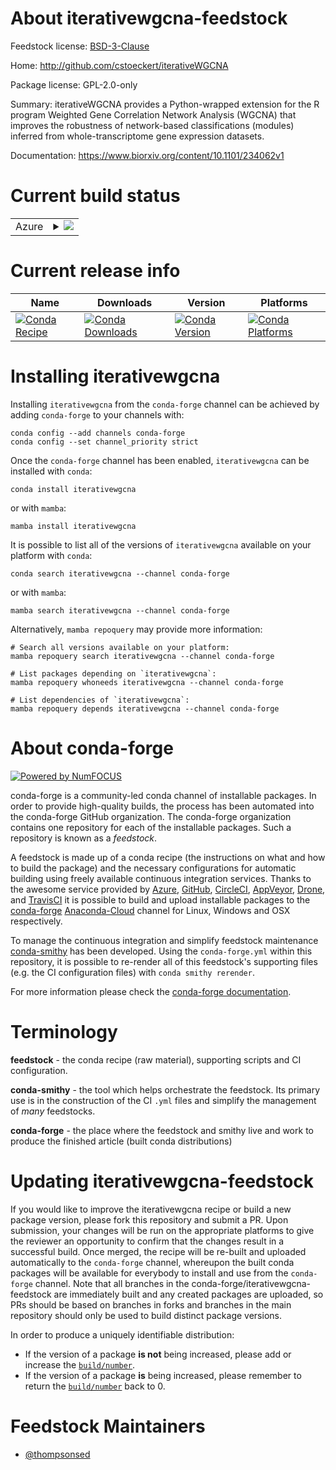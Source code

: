 About iterativewgcna-feedstock
==============================

Feedstock license: [BSD-3-Clause](https://github.com/conda-forge/iterativewgcna-feedstock/blob/main/LICENSE.txt)

Home: http://github.com/cstoeckert/iterativeWGCNA

Package license: GPL-2.0-only

Summary: iterativeWGCNA provides a Python-wrapped extension for the R program Weighted Gene Correlation Network Analysis (WGCNA) that improves the robustness of network-based classifications (modules) inferred from whole-transcriptome gene expression datasets.

Documentation: https://www.biorxiv.org/content/10.1101/234062v1

Current build status
====================


<table>
    
  <tr>
    <td>Azure</td>
    <td>
      <details>
        <summary>
          <a href="https://dev.azure.com/conda-forge/feedstock-builds/_build/latest?definitionId=8068&branchName=main">
            <img src="https://dev.azure.com/conda-forge/feedstock-builds/_apis/build/status/iterativewgcna-feedstock?branchName=main">
          </a>
        </summary>
        <table>
          <thead><tr><th>Variant</th><th>Status</th></tr></thead>
          <tbody><tr>
              <td>linux_64_python3.10.____cpythonr_base4.2</td>
              <td>
                <a href="https://dev.azure.com/conda-forge/feedstock-builds/_build/latest?definitionId=8068&branchName=main">
                  <img src="https://dev.azure.com/conda-forge/feedstock-builds/_apis/build/status/iterativewgcna-feedstock?branchName=main&jobName=linux&configuration=linux%20linux_64_python3.10.____cpythonr_base4.2" alt="variant">
                </a>
              </td>
            </tr><tr>
              <td>linux_64_python3.10.____cpythonr_base4.3</td>
              <td>
                <a href="https://dev.azure.com/conda-forge/feedstock-builds/_build/latest?definitionId=8068&branchName=main">
                  <img src="https://dev.azure.com/conda-forge/feedstock-builds/_apis/build/status/iterativewgcna-feedstock?branchName=main&jobName=linux&configuration=linux%20linux_64_python3.10.____cpythonr_base4.3" alt="variant">
                </a>
              </td>
            </tr><tr>
              <td>linux_64_python3.11.____cpythonr_base4.2</td>
              <td>
                <a href="https://dev.azure.com/conda-forge/feedstock-builds/_build/latest?definitionId=8068&branchName=main">
                  <img src="https://dev.azure.com/conda-forge/feedstock-builds/_apis/build/status/iterativewgcna-feedstock?branchName=main&jobName=linux&configuration=linux%20linux_64_python3.11.____cpythonr_base4.2" alt="variant">
                </a>
              </td>
            </tr><tr>
              <td>linux_64_python3.11.____cpythonr_base4.3</td>
              <td>
                <a href="https://dev.azure.com/conda-forge/feedstock-builds/_build/latest?definitionId=8068&branchName=main">
                  <img src="https://dev.azure.com/conda-forge/feedstock-builds/_apis/build/status/iterativewgcna-feedstock?branchName=main&jobName=linux&configuration=linux%20linux_64_python3.11.____cpythonr_base4.3" alt="variant">
                </a>
              </td>
            </tr><tr>
              <td>linux_64_python3.12.____cpythonr_base4.2</td>
              <td>
                <a href="https://dev.azure.com/conda-forge/feedstock-builds/_build/latest?definitionId=8068&branchName=main">
                  <img src="https://dev.azure.com/conda-forge/feedstock-builds/_apis/build/status/iterativewgcna-feedstock?branchName=main&jobName=linux&configuration=linux%20linux_64_python3.12.____cpythonr_base4.2" alt="variant">
                </a>
              </td>
            </tr><tr>
              <td>linux_64_python3.12.____cpythonr_base4.3</td>
              <td>
                <a href="https://dev.azure.com/conda-forge/feedstock-builds/_build/latest?definitionId=8068&branchName=main">
                  <img src="https://dev.azure.com/conda-forge/feedstock-builds/_apis/build/status/iterativewgcna-feedstock?branchName=main&jobName=linux&configuration=linux%20linux_64_python3.12.____cpythonr_base4.3" alt="variant">
                </a>
              </td>
            </tr><tr>
              <td>linux_64_python3.8.____cpythonr_base4.2</td>
              <td>
                <a href="https://dev.azure.com/conda-forge/feedstock-builds/_build/latest?definitionId=8068&branchName=main">
                  <img src="https://dev.azure.com/conda-forge/feedstock-builds/_apis/build/status/iterativewgcna-feedstock?branchName=main&jobName=linux&configuration=linux%20linux_64_python3.8.____cpythonr_base4.2" alt="variant">
                </a>
              </td>
            </tr><tr>
              <td>linux_64_python3.8.____cpythonr_base4.3</td>
              <td>
                <a href="https://dev.azure.com/conda-forge/feedstock-builds/_build/latest?definitionId=8068&branchName=main">
                  <img src="https://dev.azure.com/conda-forge/feedstock-builds/_apis/build/status/iterativewgcna-feedstock?branchName=main&jobName=linux&configuration=linux%20linux_64_python3.8.____cpythonr_base4.3" alt="variant">
                </a>
              </td>
            </tr><tr>
              <td>linux_64_python3.9.____cpythonr_base4.2</td>
              <td>
                <a href="https://dev.azure.com/conda-forge/feedstock-builds/_build/latest?definitionId=8068&branchName=main">
                  <img src="https://dev.azure.com/conda-forge/feedstock-builds/_apis/build/status/iterativewgcna-feedstock?branchName=main&jobName=linux&configuration=linux%20linux_64_python3.9.____cpythonr_base4.2" alt="variant">
                </a>
              </td>
            </tr><tr>
              <td>linux_64_python3.9.____cpythonr_base4.3</td>
              <td>
                <a href="https://dev.azure.com/conda-forge/feedstock-builds/_build/latest?definitionId=8068&branchName=main">
                  <img src="https://dev.azure.com/conda-forge/feedstock-builds/_apis/build/status/iterativewgcna-feedstock?branchName=main&jobName=linux&configuration=linux%20linux_64_python3.9.____cpythonr_base4.3" alt="variant">
                </a>
              </td>
            </tr><tr>
              <td>osx_64_python3.10.____cpythonr_base4.2</td>
              <td>
                <a href="https://dev.azure.com/conda-forge/feedstock-builds/_build/latest?definitionId=8068&branchName=main">
                  <img src="https://dev.azure.com/conda-forge/feedstock-builds/_apis/build/status/iterativewgcna-feedstock?branchName=main&jobName=osx&configuration=osx%20osx_64_python3.10.____cpythonr_base4.2" alt="variant">
                </a>
              </td>
            </tr><tr>
              <td>osx_64_python3.10.____cpythonr_base4.3</td>
              <td>
                <a href="https://dev.azure.com/conda-forge/feedstock-builds/_build/latest?definitionId=8068&branchName=main">
                  <img src="https://dev.azure.com/conda-forge/feedstock-builds/_apis/build/status/iterativewgcna-feedstock?branchName=main&jobName=osx&configuration=osx%20osx_64_python3.10.____cpythonr_base4.3" alt="variant">
                </a>
              </td>
            </tr><tr>
              <td>osx_64_python3.11.____cpythonr_base4.2</td>
              <td>
                <a href="https://dev.azure.com/conda-forge/feedstock-builds/_build/latest?definitionId=8068&branchName=main">
                  <img src="https://dev.azure.com/conda-forge/feedstock-builds/_apis/build/status/iterativewgcna-feedstock?branchName=main&jobName=osx&configuration=osx%20osx_64_python3.11.____cpythonr_base4.2" alt="variant">
                </a>
              </td>
            </tr><tr>
              <td>osx_64_python3.11.____cpythonr_base4.3</td>
              <td>
                <a href="https://dev.azure.com/conda-forge/feedstock-builds/_build/latest?definitionId=8068&branchName=main">
                  <img src="https://dev.azure.com/conda-forge/feedstock-builds/_apis/build/status/iterativewgcna-feedstock?branchName=main&jobName=osx&configuration=osx%20osx_64_python3.11.____cpythonr_base4.3" alt="variant">
                </a>
              </td>
            </tr><tr>
              <td>osx_64_python3.12.____cpythonr_base4.2</td>
              <td>
                <a href="https://dev.azure.com/conda-forge/feedstock-builds/_build/latest?definitionId=8068&branchName=main">
                  <img src="https://dev.azure.com/conda-forge/feedstock-builds/_apis/build/status/iterativewgcna-feedstock?branchName=main&jobName=osx&configuration=osx%20osx_64_python3.12.____cpythonr_base4.2" alt="variant">
                </a>
              </td>
            </tr><tr>
              <td>osx_64_python3.12.____cpythonr_base4.3</td>
              <td>
                <a href="https://dev.azure.com/conda-forge/feedstock-builds/_build/latest?definitionId=8068&branchName=main">
                  <img src="https://dev.azure.com/conda-forge/feedstock-builds/_apis/build/status/iterativewgcna-feedstock?branchName=main&jobName=osx&configuration=osx%20osx_64_python3.12.____cpythonr_base4.3" alt="variant">
                </a>
              </td>
            </tr><tr>
              <td>osx_64_python3.8.____cpythonr_base4.2</td>
              <td>
                <a href="https://dev.azure.com/conda-forge/feedstock-builds/_build/latest?definitionId=8068&branchName=main">
                  <img src="https://dev.azure.com/conda-forge/feedstock-builds/_apis/build/status/iterativewgcna-feedstock?branchName=main&jobName=osx&configuration=osx%20osx_64_python3.8.____cpythonr_base4.2" alt="variant">
                </a>
              </td>
            </tr><tr>
              <td>osx_64_python3.8.____cpythonr_base4.3</td>
              <td>
                <a href="https://dev.azure.com/conda-forge/feedstock-builds/_build/latest?definitionId=8068&branchName=main">
                  <img src="https://dev.azure.com/conda-forge/feedstock-builds/_apis/build/status/iterativewgcna-feedstock?branchName=main&jobName=osx&configuration=osx%20osx_64_python3.8.____cpythonr_base4.3" alt="variant">
                </a>
              </td>
            </tr><tr>
              <td>osx_64_python3.9.____cpythonr_base4.2</td>
              <td>
                <a href="https://dev.azure.com/conda-forge/feedstock-builds/_build/latest?definitionId=8068&branchName=main">
                  <img src="https://dev.azure.com/conda-forge/feedstock-builds/_apis/build/status/iterativewgcna-feedstock?branchName=main&jobName=osx&configuration=osx%20osx_64_python3.9.____cpythonr_base4.2" alt="variant">
                </a>
              </td>
            </tr><tr>
              <td>osx_64_python3.9.____cpythonr_base4.3</td>
              <td>
                <a href="https://dev.azure.com/conda-forge/feedstock-builds/_build/latest?definitionId=8068&branchName=main">
                  <img src="https://dev.azure.com/conda-forge/feedstock-builds/_apis/build/status/iterativewgcna-feedstock?branchName=main&jobName=osx&configuration=osx%20osx_64_python3.9.____cpythonr_base4.3" alt="variant">
                </a>
              </td>
            </tr>
          </tbody>
        </table>
      </details>
    </td>
  </tr>
</table>

Current release info
====================

| Name | Downloads | Version | Platforms |
| --- | --- | --- | --- |
| [![Conda Recipe](https://img.shields.io/badge/recipe-iterativewgcna-green.svg)](https://anaconda.org/conda-forge/iterativewgcna) | [![Conda Downloads](https://img.shields.io/conda/dn/conda-forge/iterativewgcna.svg)](https://anaconda.org/conda-forge/iterativewgcna) | [![Conda Version](https://img.shields.io/conda/vn/conda-forge/iterativewgcna.svg)](https://anaconda.org/conda-forge/iterativewgcna) | [![Conda Platforms](https://img.shields.io/conda/pn/conda-forge/iterativewgcna.svg)](https://anaconda.org/conda-forge/iterativewgcna) |

Installing iterativewgcna
=========================

Installing `iterativewgcna` from the `conda-forge` channel can be achieved by adding `conda-forge` to your channels with:

```
conda config --add channels conda-forge
conda config --set channel_priority strict
```

Once the `conda-forge` channel has been enabled, `iterativewgcna` can be installed with `conda`:

```
conda install iterativewgcna
```

or with `mamba`:

```
mamba install iterativewgcna
```

It is possible to list all of the versions of `iterativewgcna` available on your platform with `conda`:

```
conda search iterativewgcna --channel conda-forge
```

or with `mamba`:

```
mamba search iterativewgcna --channel conda-forge
```

Alternatively, `mamba repoquery` may provide more information:

```
# Search all versions available on your platform:
mamba repoquery search iterativewgcna --channel conda-forge

# List packages depending on `iterativewgcna`:
mamba repoquery whoneeds iterativewgcna --channel conda-forge

# List dependencies of `iterativewgcna`:
mamba repoquery depends iterativewgcna --channel conda-forge
```


About conda-forge
=================

[![Powered by
NumFOCUS](https://img.shields.io/badge/powered%20by-NumFOCUS-orange.svg?style=flat&colorA=E1523D&colorB=007D8A)](https://numfocus.org)

conda-forge is a community-led conda channel of installable packages.
In order to provide high-quality builds, the process has been automated into the
conda-forge GitHub organization. The conda-forge organization contains one repository
for each of the installable packages. Such a repository is known as a *feedstock*.

A feedstock is made up of a conda recipe (the instructions on what and how to build
the package) and the necessary configurations for automatic building using freely
available continuous integration services. Thanks to the awesome service provided by
[Azure](https://azure.microsoft.com/en-us/services/devops/), [GitHub](https://github.com/),
[CircleCI](https://circleci.com/), [AppVeyor](https://www.appveyor.com/),
[Drone](https://cloud.drone.io/welcome), and [TravisCI](https://travis-ci.com/)
it is possible to build and upload installable packages to the
[conda-forge](https://anaconda.org/conda-forge) [Anaconda-Cloud](https://anaconda.org/)
channel for Linux, Windows and OSX respectively.

To manage the continuous integration and simplify feedstock maintenance
[conda-smithy](https://github.com/conda-forge/conda-smithy) has been developed.
Using the ``conda-forge.yml`` within this repository, it is possible to re-render all of
this feedstock's supporting files (e.g. the CI configuration files) with ``conda smithy rerender``.

For more information please check the [conda-forge documentation](https://conda-forge.org/docs/).

Terminology
===========

**feedstock** - the conda recipe (raw material), supporting scripts and CI configuration.

**conda-smithy** - the tool which helps orchestrate the feedstock.
                   Its primary use is in the construction of the CI ``.yml`` files
                   and simplify the management of *many* feedstocks.

**conda-forge** - the place where the feedstock and smithy live and work to
                  produce the finished article (built conda distributions)


Updating iterativewgcna-feedstock
=================================

If you would like to improve the iterativewgcna recipe or build a new
package version, please fork this repository and submit a PR. Upon submission,
your changes will be run on the appropriate platforms to give the reviewer an
opportunity to confirm that the changes result in a successful build. Once
merged, the recipe will be re-built and uploaded automatically to the
`conda-forge` channel, whereupon the built conda packages will be available for
everybody to install and use from the `conda-forge` channel.
Note that all branches in the conda-forge/iterativewgcna-feedstock are
immediately built and any created packages are uploaded, so PRs should be based
on branches in forks and branches in the main repository should only be used to
build distinct package versions.

In order to produce a uniquely identifiable distribution:
 * If the version of a package **is not** being increased, please add or increase
   the [``build/number``](https://docs.conda.io/projects/conda-build/en/latest/resources/define-metadata.html#build-number-and-string).
 * If the version of a package **is** being increased, please remember to return
   the [``build/number``](https://docs.conda.io/projects/conda-build/en/latest/resources/define-metadata.html#build-number-and-string)
   back to 0.

Feedstock Maintainers
=====================

* [@thompsonsed](https://github.com/thompsonsed/)

